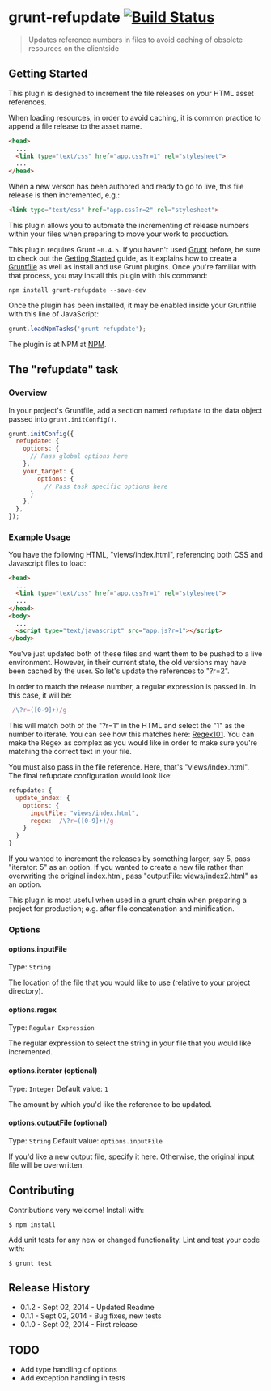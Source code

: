 # grunt-refupdate [![Build Status](https://travis-ci.org/ChrisEdson/grunt-refupdate.svg?branch=master)](https://travis-ci.org/ChrisEdson/grunt-refupdate)

> Updates reference numbers in files to avoid caching of obsolete resources on the clientside

## Getting Started

This plugin is designed to increment the file releases on your HTML asset references.

When loading resources, in order to avoid caching, it is common practice to append a file release to the asset name.

```HTML
<head>
  ...
  <link type="text/css" href="app.css?r=1" rel="stylesheet">
  ...
</head>
```

When a new verson has been authored and ready to go to live, this file release is then incremented, e.g.:

```HTML
<link type="text/css" href="app.css?r=2" rel="stylesheet">
```

This plugin allows you to automate the incrementing of release numbers within your files when preparing to move your work to production.

This plugin requires Grunt `~0.4.5`. If you haven't used [Grunt](http://gruntjs.com/) before, be sure to check out the [Getting Started](http://gruntjs.com/getting-started) guide, as it explains how to create a [Gruntfile](http://gruntjs.com/sample-gruntfile) as well as install and use Grunt plugins. Once you're familiar with that process, you may install this plugin with this command:

```shell
npm install grunt-refupdate --save-dev
```

Once the plugin has been installed, it may be enabled inside your Gruntfile with this line of JavaScript:

```js
grunt.loadNpmTasks('grunt-refupdate');
```

The plugin is at NPM at [NPM](https://www.npmjs.org/package/grunt-refupdate).

## The "refupdate" task

### Overview
In your project's Gruntfile, add a section named `refupdate` to the data object passed into `grunt.initConfig()`.

```js
grunt.initConfig({
  refupdate: {
    options: {
      // Pass global options here
    },
    your_target: {
        options: {
          // Pass task specific options here
      }
    },
  },
});
```

### Example Usage

You have the following HTML, "views/index.html", referencing both CSS and Javascript files to load:
```HTML
<head>
  ...
  <link type="text/css" href="app.css?r=1" rel="stylesheet">
  ...
</head>
<body>
  ...
  <script type="text/javascript" src="app.js?r=1"></script>
</body>
```

You've just updated both of these files and want them to be pushed to a live environment. However, in their current state, the old versions may have been cached by the user. So let's update the references to "?r=2".

In order to match the release number, a regular expression is passed in. In this case, it will be:

```js
 /\?r=([0-9]+)/g
```

This will match both of the "?r=1" in the HTML and select the "1" as the number to iterate. You can see how this matches here: [Regex101](http://regex101.com/r/iJ2zN9/2). You can make the Regex as complex as you would like in order to make sure you're matching the correct text in your file.

You must also pass in the file reference. Here, that's "views/index.html". The final refupdate configuration would look like:

```js
refupdate: {
  update_index: {
    options: {
      inputFile: "views/index.html",
      regex:  /\?r=([0-9]+)/g
    }
  }
}
```

If you wanted to increment the releases by something larger, say 5, pass "iterator: 5" as an option. If you wanted to create a new file rather than overwriting the original index.html, pass "outputFile: views/index2.html" as an option.

This plugin is most useful when used in a grunt chain when preparing a project for production; e.g. after file concatenation and minification.

### Options

#### options.inputFile

Type: `String`

The location of the file that you would like to use (relative to your project directory).

#### options.regex

Type: `Regular Expression`

The regular expression to select the string in your file that you would like incremented.

#### options.iterator (optional)

Type: `Integer`
Default value: `1`

The amount by which you'd like the reference to be updated.

#### options.outputFile (optional)

Type: `String`
Default value: `options.inputFile`

If you'd like a new output file, specify it here. Otherwise, the original input file will be overwritten.

## Contributing
Contributions very welcome! Install with:
```shell
$ npm install
```

Add unit tests for any new or changed functionality. Lint and test your code with:
```shell
$ grunt test
```

## Release History
* 0.1.2 - Sept 02, 2014 - Updated Readme
* 0.1.1 - Sept 02, 2014 - Bug fixes, new tests
* 0.1.0 - Sept 02, 2014 - First release

## TODO
* Add type handling of options
* Add exception handling in tests
